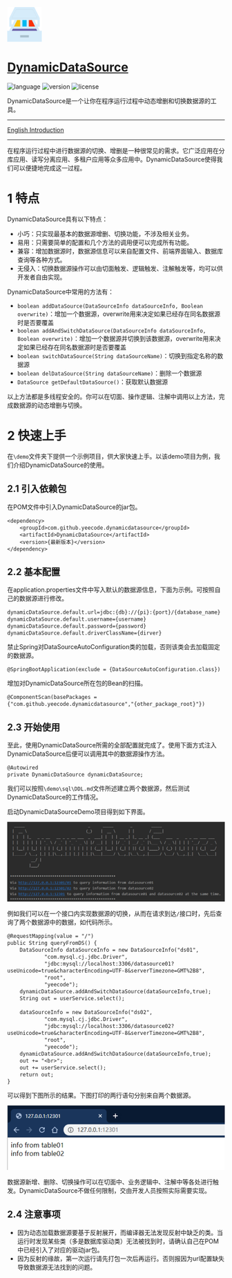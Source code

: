 <div align="left">
<img src="./pic/logo.png" height="80px" alt="DynamicDataSource" >
</div>

# [DynamicDataSource](https://github.com/yeecode/DynamicDataSource)
![language](https://img.shields.io/badge/language-java-green.svg)
![version](https://img.shields.io/badge/mvn-0.0.1-blue.svg?style=flat)
![license](https://img.shields.io/badge/license-Apache-brightgreen.svg)


DynamicDataSource是一个让你在程序运行过程中动态增删和切换数据源的工具。

---

[English Introduction](./README.md)

---

在程序运行过程中进行数据源的切换、增删是一种很常见的需求。它广泛应用在分库应用、读写分离应用、多租户应用等众多应用中。DynamicDataSource使得我们可以便捷地完成这一过程。

# 1 特点

DynamicDataSource具有以下特点：

- 小巧：只实现最基本的数据源增删、切换功能，不涉及相关业务。
- 易用：只需要简单的配置和几个方法的调用便可以完成所有功能。
- 兼容：增加数据源时，数据源信息可以来自配置文件、前端界面输入、数据库查询等各种方式。
- 无侵入：切换数据源操作可以由切面触发、逻辑触发、注解触发等，均可以供开发者自由实现。

DynamicDataSource中常用的方法有：

- `boolean addDataSource(DataSourceInfo dataSourceInfo, Boolean overwrite)`：增加一个数据源，overwrite用来决定如果已经存在同名数据源时是否要覆盖
- `boolean addAndSwitchDataSource(DataSourceInfo dataSourceInfo, Boolean overwrite)`：增加一个数据源并切换到该数据源，overwrite用来决定如果已经存在同名数据源时是否要覆盖
- `boolean switchDataSource(String dataSourceName)`：切换到指定名称的数据源
- `boolean delDataSource(String dataSourceName)`：删除一个数据源
- `DataSource getDefaultDataSource()`：获取默认数据源

以上方法都是多线程安全的。你可以在切面、操作逻辑、注解中调用以上方法，完成数据源的动态增删与切换。

# 2 快速上手

在`\demo`文件夹下提供一个示例项目，供大家快速上手。以该demo项目为例，我们介绍DynamicDataSource的使用。

## 2.1 引入依赖包

在POM文件中引入DynamicDataSource的jar包。

```
<dependency>
    <groupId>com.github.yeecode.dynamicdatasource</groupId>
    <artifactId>DynamicDataSource</artifactId>
    <version>{最新版本}</version>
</dependency>
```

## 2.2 基本配置

在application.properties文件中写入默认的数据源信息，下面为示例。可按照自己的数据源进行修改。

```
dynamicDataSource.default.url=jdbc:{db}://{pi}:{port}/{database_name}
dynamicDataSource.default.username={username}
dynamicDataSource.default.password={password}
dynamicDataSource.default.driverClassName={dirver}
```

禁止Spring对DataSourceAutoConfiguration类的加载，否则该类会去加载固定的数据源。

```
@SpringBootApplication(exclude = {DataSourceAutoConfiguration.class})
```

增加对DynamicDataSource所在包的Bean的扫描。

```
@ComponentScan(basePackages = {"com.github.yeecode.dynamicdatasource","{other_package_root}"})
```

## 2.3 开始使用

至此，使用DynamicDataSource所需的全部配置就完成了。使用下面方式注入DynamicDataSource后便可以调用其中的数据源操作方法。

```
@Autowired
private DynamicDataSource dynamicDataSource;
```

我们可以按照`\demo\sql\DDL.md`文件所述建立两个数据源，然后测试DynamicDataSource的工作情况。

启动DynamicDataSourceDemo项目得到如下界面。

![运行界面](./pic/demo.png)

例如我们可以在一个接口内实现数据源的切换，从而在请求到达`/`接口时，先后查询了两个数据源中的数据，如代码所示。

```
@RequestMapping(value = "/")
public String queryFromDS() {
    DataSourceInfo dataSourceInfo = new DataSourceInfo("ds01",
            "com.mysql.cj.jdbc.Driver",
            "jdbc:mysql://localhost:3306/datasource01?useUnicode=true&characterEncoding=UTF-8&serverTimezone=GMT%2B8",
            "root",
            "yeecode");
    dynamicDataSource.addAndSwitchDataSource(dataSourceInfo,true);
    String out = userService.select();

    dataSourceInfo = new DataSourceInfo("ds02",
            "com.mysql.cj.jdbc.Driver",
            "jdbc:mysql://localhost:3306/datasource02?useUnicode=true&characterEncoding=UTF-8&serverTimezone=GMT%2B8",
            "root",
            "yeecode");
    dynamicDataSource.addAndSwitchDataSource(dataSourceInfo,true);
    out += "<br>";
    out += userService.select();
    return out;
}
```

可以得到下图所示的结果。下图打印的两行语句分别来自两个数据源。

![查询结果](./pic/web.png)

数据源新增、删除、切换操作可以在切面中、业务逻辑中、注解中等各处进行触发。DynamicDataSource不做任何限制，交由开发人员按照实际需要实现。

## 2.4 注意事项

- 因为动态加载数据源要基于反射展开，而编译器无法发现反射中缺乏的类。当运行时发现某些类（多是数据库驱动类）无法被找到时，请确认自己在POM中已经引入了对应的驱动jar包。
- 因为反射的缘故，第一次运行请先打包一次后再运行。否则报因为url配置缺失导致数据源无法找到的问题。